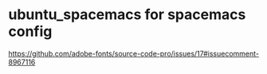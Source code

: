 # ubuntu_spacemacs for spacemacs config
https://github.com/adobe-fonts/source-code-pro/issues/17#issuecomment-8967116
